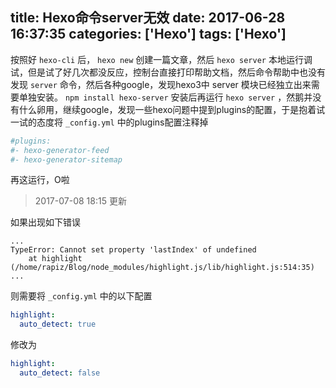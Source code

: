 title: Hexo命令server无效
date: 2017-06-28 16:37:35
categories: ['Hexo']
tags: ['Hexo']
---

按照好 `hexo-cli` 后， `hexo new` 创建一篇文章，然后 `hexo server` 本地运行调试，但是试了好几次都没反应，控制台直接打印帮助文档，然后命令帮助中也没有发现 `server` 命令，然后各种google，发现hexo3中 server 模块已经独立出来需要单独安装。 `npm install hexo-server` 安装后再运行 `hexo server` ，然鹅并没有什么卵用，继续google，发现一些hexo问题中提到plugins的配置，于是抱着试一试的态度将 `_config.yml` 中的plugins配置注释掉

```yml
#plugins:
#- hexo-generator-feed
#- hexo-generator-sitemap
```

再这运行，O啦

> 2017-07-08 18:15 更新

如果出现如下错误

```shell
...
TypeError: Cannot set property 'lastIndex' of undefined
    at highlight (/home/rapiz/Blog/node_modules/highlight.js/lib/highlight.js:514:35)
... 
```

则需要将 `_config.yml` 中的以下配置

```yml
highlight:
  auto_detect: true
```

修改为

```yml
highlight:
  auto_detect: false
```